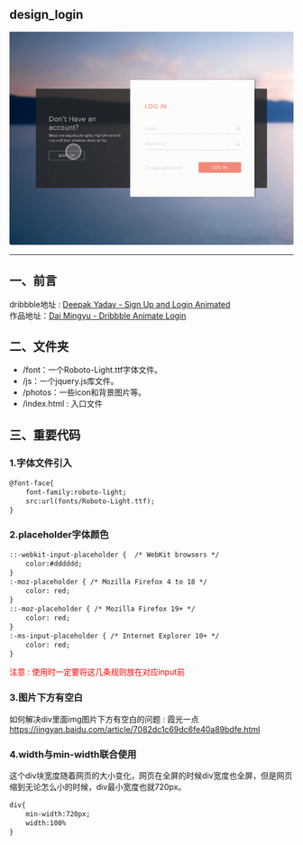 ## design_login

![Alt text](https://raw.githubusercontent.com/daimingyu/photos/master/login.gif)
____
## 一、前言

dribbble地址 : [Deepak Yadav - Sign Up and Login Animated](https://dribbble.com/shots/2311260-Day-1-Sign-Up-and-Login-Animated-Download-Template)<br>
作品地址：[Dai Mingyu - Dribbble Animate Login](https://github.com/daimingyu/dribbble_animate_login)


## 二、文件夹

* /font：一个Roboto-Light.ttf字体文件。
* /js：一个jquery.js库文件。
* /photos：一些icon和背景图片等。
* /index.html : 入口文件

## 三、重要代码

### 1.字体文件引入
```
@font-face{
	font-family:roboto-light;
	src:url(fonts/Roboto-Light.ttf);
}
```
### 2.placeholder字体颜色
```
::-webkit-input-placeholder {  /* WebKit browsers */
	color:#dddddd;
}
:-moz-placeholder { /* Mozilla Firefox 4 to 18 */ 
	color: red; 
} 
::-moz-placeholder { /* Mozilla Firefox 19+ */ 
	color: red; 
} 
:-ms-input-placeholder { /* Internet Explorer 10+ */ 
	color: red; 
} 
```
<font color="red">注意 : 使用时一定要将这几条规则放在对应input前</font>

### 3.图片下方有空白

如何解决div里面img图片下方有空白的问题 : 霞光一点 https://jingyan.baidu.com/article/7082dc1c69dc6fe40a89bdfe.html

### 4.width与min-width联合使用
这个div块宽度随着网页的大小变化，网页在全屏的时候div宽度也全屏，但是网页缩到无论怎么小的时候，div最小宽度也就720px。
```
div{
	min-width:720px;
	width:100%
}
```
